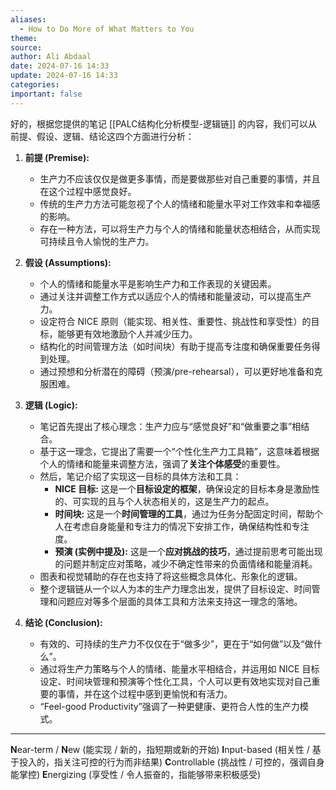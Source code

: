 ```yaml
---
aliases:
  - How to Do More of What Matters to You
theme: 
source: 
author: Ali Abdaal
date: 2024-07-16 14:33
update: 2024-07-16 14:33
categories: 
important: false
---
```

好的，根据您提供的笔记 [[PALC结构化分析模型-逻辑链]] 的内容，我们可以从前提、假设、逻辑、结论这四个方面进行分析：

1.  **前提 (Premise):**
    *   生产力不应该仅仅是做更多事情，而是要做那些对自己重要的事情，并且在这个过程中感觉良好。
    *   传统的生产力方法可能忽视了个人的情绪和能量水平对工作效率和幸福感的影响。
    *   存在一种方法，可以将生产力与个人的情绪和能量状态相结合，从而实现可持续且令人愉悦的生产力。

2.  **假设 (Assumptions):**
    *   个人的情绪和能量水平是影响生产力和工作表现的关键因素。
    *   通过关注并调整工作方式以适应个人的情绪和能量波动，可以提高生产力。
    *   设定符合 NICE 原则（能实现、相关性、重要性、挑战性和享受性）的目标，能够更有效地激励个人并减少压力。
    *   结构化的时间管理方法（如时间块）有助于提高专注度和确保重要任务得到处理。
    *   通过预想和分析潜在的障碍（预演/pre-rehearsal），可以更好地准备和克服困难。

3.  **逻辑 (Logic):**
    *   笔记首先提出了核心理念：生产力应与“感觉良好”和“做重要之事”相结合。
    *   基于这一理念，它提出了需要一个“个性化生产力工具箱”，这意味着根据个人的情绪和能量来调整方法，强调了**关注个体感受**的重要性。
    *   然后，笔记介绍了实现这一目标的具体方法和工具：
        *   **NICE 目标:** 这是一个**目标设定的框架**，确保设定的目标本身是激励性的、可实现的且与个人状态相关的，这是生产力的起点。
        *   **时间块:** 这是一个**时间管理的工具**，通过为任务分配固定时间，帮助个人在考虑自身能量和专注力的情况下安排工作，确保结构性和专注度。
        *   **预演 (实例中提及):** 这是一个**应对挑战的技巧**，通过提前思考可能出现的问题并制定应对策略，减少不确定性带来的负面情绪和能量消耗。
    *   图表和视觉辅助的存在也支持了将这些概念具体化、形象化的逻辑。
    *   整个逻辑链从一个以人为本的生产力理念出发，提供了目标设定、时间管理和问题应对等多个层面的具体工具和方法来支持这一理念的落地。

4.  **结论 (Conclusion):**
    *   有效的、可持续的生产力不仅仅在于“做多少”，更在于“如何做”以及“做什么”。
    *   通过将生产力策略与个人的情绪、能量水平相结合，并运用如 NICE 目标设定、时间块管理和预演等个性化工具，个人可以更有效地实现对自己重要的事情，并在这个过程中感到更愉悦和有活力。
    *   “Feel-good Productivity”强调了一种更健康、更符合人性的生产力模式。
---
**N**ear-term / **N**ew (能实现 / 新的，指短期或新的开始)
**I**nput-based (相关性 / 基于投入的，指关注可控的行为而非结果)
**C**ontrollable (挑战性 / 可控的，强调自身能掌控)
**E**nergizing (享受性 / 令人振奋的，指能够带来积极感受)